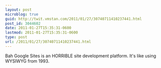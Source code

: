 ```yaml
---
layout: post
microblog: true
guid: http://twit.vmstan.com/2011/01/27/30740711410237441.html
post_id: 3044602
date: 2011-01-27T15:35:31-0600
lastmod: 2011-01-27T15:35:31-0600
type: post
url: /2011/01/27/30740711410237441.html
---
```

Bah Google Sites is an HORRIBLE site development platform. It's like using WYSIWYG from 1993.
